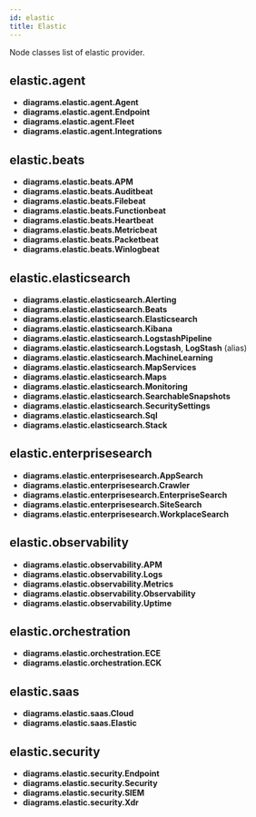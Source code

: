 ```yaml
---
id: elastic
title: Elastic
---
```


Node classes list of elastic provider.

## elastic.agent

- **diagrams.elastic.agent.Agent**
- **diagrams.elastic.agent.Endpoint**
- **diagrams.elastic.agent.Fleet**
- **diagrams.elastic.agent.Integrations**

## elastic.beats

- **diagrams.elastic.beats.APM**
- **diagrams.elastic.beats.Auditbeat**
- **diagrams.elastic.beats.Filebeat**
- **diagrams.elastic.beats.Functionbeat**
- **diagrams.elastic.beats.Heartbeat**
- **diagrams.elastic.beats.Metricbeat**
- **diagrams.elastic.beats.Packetbeat**
- **diagrams.elastic.beats.Winlogbeat**

## elastic.elasticsearch

- **diagrams.elastic.elasticsearch.Alerting**
- **diagrams.elastic.elasticsearch.Beats**
- **diagrams.elastic.elasticsearch.Elasticsearch**
- **diagrams.elastic.elasticsearch.Kibana**
- **diagrams.elastic.elasticsearch.LogstashPipeline**
- **diagrams.elastic.elasticsearch.Logstash**, **LogStash** (alias)
- **diagrams.elastic.elasticsearch.MachineLearning**
- **diagrams.elastic.elasticsearch.MapServices**
- **diagrams.elastic.elasticsearch.Maps**
- **diagrams.elastic.elasticsearch.Monitoring**
- **diagrams.elastic.elasticsearch.SearchableSnapshots**
- **diagrams.elastic.elasticsearch.SecuritySettings**
- **diagrams.elastic.elasticsearch.Sql**
- **diagrams.elastic.elasticsearch.Stack**

## elastic.enterprisesearch

- **diagrams.elastic.enterprisesearch.AppSearch**
- **diagrams.elastic.enterprisesearch.Crawler**
- **diagrams.elastic.enterprisesearch.EnterpriseSearch**
- **diagrams.elastic.enterprisesearch.SiteSearch**
- **diagrams.elastic.enterprisesearch.WorkplaceSearch**

## elastic.observability

- **diagrams.elastic.observability.APM**
- **diagrams.elastic.observability.Logs**
- **diagrams.elastic.observability.Metrics**
- **diagrams.elastic.observability.Observability**
- **diagrams.elastic.observability.Uptime**

## elastic.orchestration

- **diagrams.elastic.orchestration.ECE**
- **diagrams.elastic.orchestration.ECK**

## elastic.saas

- **diagrams.elastic.saas.Cloud**
- **diagrams.elastic.saas.Elastic**

## elastic.security

- **diagrams.elastic.security.Endpoint**
- **diagrams.elastic.security.Security**
- **diagrams.elastic.security.SIEM**
- **diagrams.elastic.security.Xdr**
